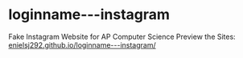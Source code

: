 # loginname---instagram
Fake Instagram Website for AP Computer Science
Preview the Sites: [enielsj292.github.io/loginname---instagram/](https://enielsj292.github.io/loginname---instagram/)